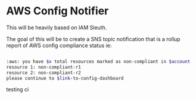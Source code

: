 # AWS Config Notifier

This will be heavily based on IAM Sleuth.

The goal of this will be to create a SNS topic notification that is a rollup
report of AWS config compliance status
ie:

```sh

:aws: you have $x total resources marked as non-compliant in $account
resource 1: non-compliant-r1
resource 2: non-compliant-r2
please continue to $link-to-config-dashboard

```
testing ci